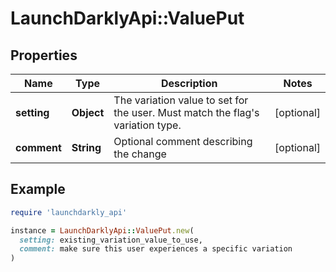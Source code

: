 # LaunchDarklyApi::ValuePut

## Properties

| Name | Type | Description | Notes |
| ---- | ---- | ----------- | ----- |
| **setting** | **Object** | The variation value to set for the user. Must match the flag&#39;s variation type. | [optional] |
| **comment** | **String** | Optional comment describing the change | [optional] |

## Example

```ruby
require 'launchdarkly_api'

instance = LaunchDarklyApi::ValuePut.new(
  setting: existing_variation_value_to_use,
  comment: make sure this user experiences a specific variation
)
```

